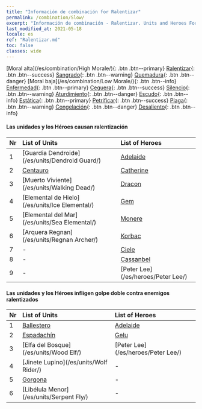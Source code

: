 ```yaml
---
title: "Información de combinación for Ralentizar"
permalink: /combination/Slow/
excerpt: "Información de combinación - Ralentizar. Units and Heroes Formation."
last_modified_at: 2021-05-18
locale: es
ref: "Ralentizar.md"
toc: false
classes: wide
---
```


  [Moral alta](/es/combination/High Morale/){: .btn .btn--primary} [Ralentizar](/es/combination/Slow/){: .btn .btn--success} [Sangrado](/es/combination/Bleeding/){: .btn .btn--warning} [Quemadura](/es/combination/Burning/){: .btn .btn--danger} [Moral baja](/es/combination/Low Morale/){: .btn .btn--info} [Enfermedad](/es/combination/Disease/){: .btn .btn--primary} [Ceguera](/es/combination/Blind/){: .btn .btn--success} [Silencio](/es/combination/Silence/){: .btn .btn--warning} [Aturdimiento](/es/combination/Stun/){: .btn .btn--danger} [Escudo](/es/combination/Shield/){: .btn .btn--info} [Estática](/es/combination/Static/){: .btn .btn--primary} [Petrificar](/es/combination/Petrify/){: .btn .btn--success} [Plaga](/es/combination/Plague/){: .btn .btn--warning} [Congelación](/es/combination/Freeze/){: .btn .btn--danger} [Desaliento](/es/combination/Deterrence/){: .btn .btn--info} 


#### Las unidades y los Héroes causan ralentización

  | Nr |  List of Units  | List of Heroes | 
  |:---|:----------------|:---------------| 
  | 1 | [Guardia Dendroide](/es/units/Dendroid Guard/) | [Adelaide](/es/heroes/Adelaide/) |
  | 2 | [Centauro](/es/units/Centaur/) | [Catherine](/es/heroes/Catherine/) |
  | 3 | [Muerto Viviente](/es/units/Walking Dead/) | [Dracon](/es/heroes/Dracon/) |
  | 4 | [Elemental de Hielo](/es/units/Ice Elemental/) | [Gem](/es/heroes/Gem/) |
  | 5 | [Elemental del Mar](/es/units/Sea Elemental/) | [Monere](/es/heroes/Monere/) |
  | 6 | [Arquera Regnan](/es/units/Regnan Archer/) | [Korbac](/es/heroes/Korbac/) |
  | 7 | - | [Ciele](/es/heroes/Ciele/) |
  | 8 | - | [Cassanbel](/es/heroes/Cassanbel/) |
  | 9 | - | [Peter Lee](/es/heroes/Peter Lee/) |


#### Las unidades y los Héroes infligen golpe doble contra enemigos ralentizados

  | Nr |  List of Units  | List of Heroes | 
  |:---|:----------------|:---------------| 
  | 1 | [Ballestero](/es/units/Marksman/) | [Adelaide](/es/heroes/Adelaide/) |
  | 2 | [Espadachín](/es/units/Swordsman/) | [Gelu](/es/heroes/Gelu/) |
  | 3 | [Elfa del Bosque](/es/units/Wood Elf/) | [Peter Lee](/es/heroes/Peter Lee/) |
  | 4 | [Jinete Lupino](/es/units/Wolf Rider/) | - |
  | 5 | [Gorgona](/es/units/Gorgon/) | - |
  | 6 | [Libélula Menor](/es/units/Serpent Fly/) | - |
